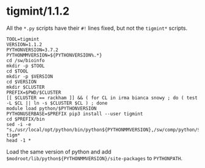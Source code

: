 tigmint/1.1.2
=============


All the `*.py` scripts have their `#!` lines fixed, but not the `tigmint*` scripts.

    TOOL=tigmint
    VERSION=1.1.2
    PYTHONVERSION=3.7.2
    PYTHONMMVERSION=${PYTHONVERSION%.*}
    cd /sw/bioinfo
    mkdir -p $TOOL
    cd $TOOL
    mkdir -p $VERSION
    cd $VERSION
    mkdir $CLUSTER
    PREFIX=$PWD/$CLUSTER
    [[ $CLUSTER == rackham ]] && ( for CL in irma bianca snowy ; do ( test -L $CL || ln -s $CLUSTER $CL ) ; done
    module load python/$PYTHONVERSION
    PYTHONUSERBASE=$PREFIX pip3 install --user tigmint
    cd $PREFIX/bin
    sed -i -e "s,/usr/local/opt/python/bin/python${PYTHONMMVERSION},/sw/comp/python/${PYTHONVERSION}_${CLUSTER}/bin/python${PYTHONMMVERSION},' tigm*
    head -1 *

Load the same version of python and add `$modroot/lib/python${PYTHONMMVERSION}/site-packages` to `PYTHONPATH`.
